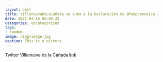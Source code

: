 ```yaml
---
layout: post
title: VillanuevaDeLaCañada se suma a la Declaración de @fempcomunica sobre la participación de los Gobiernos Locales en la reconstruc...
date: 2021-04-16 06:00:22
categories: uncategorized
tags:
- random
image: /img/image.jpg
caption: This is a picture
---
```

Twitter Villanueva de la Cañada [link](https://twitter.com/AytoVDLCanada/status/1382670423113007104)

